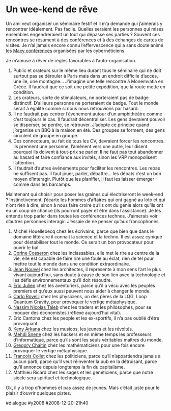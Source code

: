 # Un wee-kend de rêve

Un ami veut organiser un séminaire festif et il m’a demandé qui j’aimerais y rencontrer idéalement. Pas facile. Quelles seraient les personnes qui mises ensembles engendreraient un tout qui dépasse ses parties ? Souvent ces rencontres se résument à des conférences et à des échanges de cartes de visites. Je n’ai jamais encore connu l’effervescence qui a sans doute animé les [Macy conferences](http://fr.wikipedia.org/wiki/Conf%C3%A9rences_Macy) organisées par les cybernéticiens.

Je m’amuse à rêver de règles favorables à l’auto-organisation.

1. Public et orateurs sur le même lieu durant tous le séminaire qui ne doit surtout pas se dérouler à Paris mais dans un endroit difficile d’accès, une île, une montagne… J’imagine une telle rencontre à Monemvatia en Grèce. Il faudrait que ce soit une petite expédition, que la route mette en condition.
2. Les orateurs, sorte de stimulateurs, ne porteraient pas de badge distinctif. D’ailleurs personne ne porteraient de badge. Tout le monde serait à égalité comme si nous nous retrouvions par hasard.
3. Il ne faudrait pas centrer l’évènement autour d’un amphithéâtre comme c’est toujours le cas. Il faudrait décentraliser. Les gens devraient pouvoir se disperser, se perdre, se retrouver. J’adopte ce principe quand j’organise un BBQ à la maison en été. Des groupes se forment, des gens circulent de groupe en groupe.
4. Des connecteurs, au fait de tous les CV, devraient forcer les rencontres. Ils prennent une personne, l’amènent vers une autre, leur disent pourquoi ils doivent à tout-prix se parler. Il ne faut pas tout abandonner au hasard et faire confiance aux invités, sinon les VRP monopolisent l’attention.
5. Il faudrait d’autres évènements pour faciliter les rencontres. Les repas ne suffisent pas. Il faut jouer, parler, débattre… les débats c’est un bon moyen d’interagir. Plutôt que les planifier, il faut les laisser émerger comme dans les barcamps.

Maintenant qui choisir pour poser les graines qui électriseront le week-end ? Instinctivement, j’écarte les hommes d’affaires qui ont gagné au loto et qui n’ont rien à dire, sinon à nous faire croire qu’ils ont du génie alors qu’ils ont eu un coup de chance (ils pourront payer et être dans l’assistance). Je les entends trop parler dans toutes les conférences technos. J’aimerais voir d’autres personnes interagir. J’essaie de ne penser qu’aux francophones.

1. Michel Houellebecq chez les écrivains, parce que bien que dans le domaine littéraire il connait la science et la techno. Il est assez cynique pour déstabiliser tout le monde. Ce serait un bon provocateur pour ouvrir le bal.
2. [Corine Cosseron](http://www.ecolederire.com/) chez les inclassables, elle met le rire au centre de la vie, elle est capable de faire rire une foule au éclat, rien de tel pour mettre tout le monde dans une condition extraordinaire.
3. [Jean Nouvel](http://www.jeannouvel.fr) chez les architectes, il représente à mon sens l’art le plus vivant aujourd’hui, sans doute à cause de son lien avec la technologie et les défis environnementaux qu’il doit résoudre.
4. [Éric Julien](http://www.amazon.fr/chemin-9-mondes-Eric-Jullien/dp/2226128077) chez les aventuriers, parce qu’il a vécu avec les peuples premiers et qu’eux aussi peuvent nous aider à changer le monde.
5. [Carlo Rovelli](http://www.cpt.univ-mrs.fr/~rovelli/) chez les physiciens, un des pères de la LQG, Loop Quantum Gravity, pour provoquer le vertige métaphysique.
6. [Nassim Nicolas Taleb](http://www.fooledbyrandomness.com/) chez les traders et les philosophes, pour se moquer des économistes (réflexe aujourd’hui vital).
7. Éric Cantona chez les people et les ex-sportifs, il n’a pas oublié d’être provoquant.
8. [Keny Arkana](http://www.keny-arkana.com/) chez les musicos, les jeunes et les révoltés.
9. [Mehdi Snene](http://cui.unige.ch/~snene/index.html) chez les hackers et en même temps les professeurs d’informatique, parce qu’ils sont les seuls véritables maîtres du monde.
10. [Gregory Chaitin](../../2006/3/jupp-vs-chaitin.md) chez les mathématiciens pour une fois encore provoquer le vertige métaphysique.
11. [François Collet](http://www.lafinducapitalisme.net/) chez les politiciens, parce qu’il n’appartiendra jamais à aucun parti, parce qu’il veut réinventer la pub en la détruisant, parce qu’il annonce depuis longtemps la fin du capitalisme.
12. Matthieu Ricard chez les sages et les généticiens, parce que notre siècle sera spirituel et technologique.

Ok, il y a trop d’hommes et pas assez de jeunes. Mais c’était juste pour le plaisir d’ouvrir quelques pistes.

#dialogue #y2008 #2008-12-20-21h40
